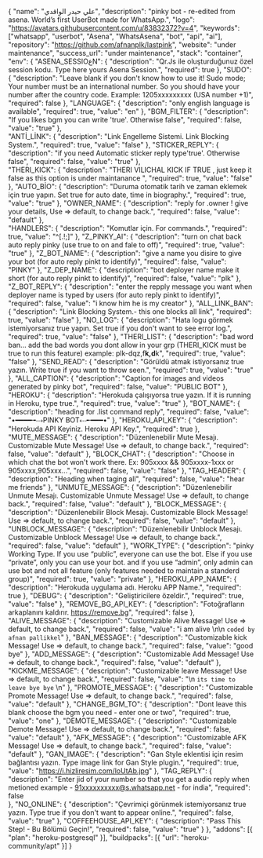 {
    "name": "علي حيدر الواقدي",
    "description": "pinky bot - re-edited from asena. World’s first UserBot made for WhatsApp.",
    "logo": "https://avatars.githubusercontent.com/u/83832372?v=4",
    "keywords": ["whatsapp", "userbot", "Asena", "WhatsAsena", "bot", "api", "ai"],
    "repository": "https://github.com/afnanplk/lastpink",
    "website":   "under maintenance",
    "success_url": "under maintenance",
    "stack": "container",
    "env": {
        "ASENA_SESSIOعN": {
            "description": "Qr.Js ile oluşturduğunuz özel session kodu. Type here yours Asena Session.",
            "required": true
        },
        "SUDO": {
            "description": "Leave blank if you don't know how to use it! Sudo mode; Your number must be an international number. So you should have your number after the country code. Example: 1205xxxxxxxxx (USA number +1)",
            "required": false
        },
        "LANGUAGE": {
            "description": "only english language is available",
            "required": true,
            "value": "en"
        },
         "BGM_FILTER": {
            "description": "If you likes bgm you can write 'true'. Otherwise false",
            "required": false,
            "value": "true"
        },   
        "ANTİ_LİNK": {
            "description": "Link Engelleme Sistemi. Link Blocking System.",
            "required": true,
            "value": "false"
        },
         "STICKER_REPLY": {
            "description": "if you need Automatic sticker reply type'true'. Otherwise false",
            "required": false,
            "value": "true"
        },  
         "THERI_KICK": {
            "description": "THERI VILICHAL KICK IF TRUE , just keep it false as this option is under maintanance ",
            "required": true,
            "value": "false"
        },
        "AUTO_BİO": {
            "description": "Duruma otomatik tarih ve zaman eklemek için true yapın. Set true for auto date, time in biography.",
            "required": true,
            "value": "true"
        },
        "OWNER_NAME": {
            "description": "reply for .owner ! give your details, Use => default, to change back.",
            "required": false,
            "value": "default"
        },    
        "HANDLERS": {
            "description": "Komutlar için. For commands.",
            "required": true,
            "value": "^[.!;]"
        },
        "Z_PINKY_AI": {
            "description": "turn on chat back auto reply pinky (use true to on and fale to off)",
            "required": true,
            "value": "true"
        },
        "Z_BOT_NAME": {
            "description": "give a name you disire to give your bot (for auto reply pinkt to identify)",
            "required": false,
            "value": "PINKY"
        },
        "Z_DEP_NAME": {
            "description": "bot deployer name make it short  (for auto reply pinkt to identify)",
            "required": false,
            "value": "plk"
        },
        "Z_BOT_REPLY": {
            "description": "enter the repply message you want when deployer name is typed by users  (for auto reply pinkt to identify)",
            "required": false,
            "value": "i know him he is my creator"
        },
        "ALL_LINK_BAN": {
            "description": "Link Blocking System.- this one blocks all link",
            "required": true,
            "value": "false"
        },
        "NO_LOG": {
            "description": "Hata logu görmek istemiyorsanız true yapın. Set true if you don't want to see error log.",
            "required": true,
            "value": "false"
        },
         "THERI_LIST": {
            "description": "bad word ban...  add the bad words you dont allow in your grp (THERI_KICK must be true to run this feature) example: plk-dqz,f**k,d**k",
            "required": true,
            "value": "false"
        },
        "SEND_READ": {
            "description": "Görüldü atmak istiyorsanız true yazın. Write true if you want to throw seen.",
            "required": true,
            "value": "true"
        },
           "ALL_CAPTION": {
            "description": "Caption for images and videos generated by pinky bot",
            "required": false,
            "value": "PUBLIC BOT"
        },
        "HEROKU": {
            "description": "Herokuda çalışıyorsa true yazın. If it is running in Heroku, type true.",
            "required": true,
            "value": "true"
        },
         "BOT_NAME": {
            "description": "heading for .list command reply",
            "required": false,
            "value": "•━━━━╼⤏PINKY BOT⤎╾━━━•"
        },
        "HEROKU_API_KEY": {
            "description": "Herokuda API Keyiniz. Heroku API Key.",
            "required": true
        },
        "MUTE_MESSAGE": {
            "description": "Düzenlenebilir Mute Mesajı. Customizable Mute Message! Use => default, to change back.",
            "required": false,
            "value": "default"
        },
        "BLOCK_CHAT": {
            "description": "Choose in which chat the bot won't work there. Ex: 905xxxx && 905xxxx-1xxx or 905xxxx,905xxx...",
            "required": false,
            "value": "false"
        },
        "TAG_HEADER": {
            "description": "Heading when taging all",
            "required": false,
            "value": "hear me friends"
        },
        "UNMUTE_MESSAGE": {
            "description": "Düzenlenebilir Unmute Mesajı. Customizable Unmute Message! Use => default, to change back.",
            "required": false,
            "value": "default"
        },
        "BLOCK_MESSAGE": {
            "description": "Düzenlenebilir Block Mesajı. Customizable Block Message! Use => default, to change back.",
            "required": false,
            "value": "default"
        },
        "UNBLOCK_MESSAGE": {
            "description": "Düzenlenebilir Unblock Mesajı. Customizable Unblock Message! Use => default, to change back.",
            "required": false,
            "value": "default"
        },
        "WORK_TYPE": {
            "description": "pinky  Working Type. If you use “public”, everyone can use the bot. Else if you use “private”, only you can use your bot. and if you use “admin”, only admin can use bot and not all feature (only features needed to maintain a standerd group)",
            "required": true,
            "value": "private"
        },
        "HEROKU_APP_NAME": {
            "description": "Herokuda uygulama adı. Heroku APP Name.",
            "required": true
        },
        "DEBUG": {
            "description": "Geliştiricilere özeldir.",
            "required": true,
            "value": "false"
        },
        "REMOVE_BG_API_KEY": {
            "description": "Fotoğrafların arkaplanını kaldırır. https://remove.bg",
            "required": false
        },
        "ALIVE_MESSAGE": {
            "description": "Customizable Alive Message! Use => default, to change back.",
            "required": false,
            "value": "i am alive  \n\n ```coded by afnan pallikkel```"
        },
        "BAN_MESSAGE": {
            "description": "Customizable kick Message! Use => default, to change back.",
            "required": false,
            "value": "good bye"
        },
        "ADD_MESSAGE": {
            "description": "Customizable Add Message! Use => default, to change back.",
            "required": false,
            "value": "default"
        },
        "KICKME_MESSAGE": {
            "description": "Customizable leave Message! Use => default, to change back.",
            "required": false,
            "value": "\n ```its time to leave bye bye``` \n"
        },
        "PROMOTE_MESSAGE": {
            "description": "Customizable Promote Message! Use => default, to change back.",
            "required": false,
            "value": "default"
        },
        "CHANGE_BGM_TO": {
            "description": "Dont leave this blank choose the bgm you need - enter one or two",
            "required": true,
            "value": "one"
        },
        "DEMOTE_MESSAGE": {
            "description": "Customizable Demote Message! Use => default, to change back.",
            "required": false,
            "value": "default"
        },
        "AFK_MESSAGE": {
            "description": "Customizable AFK Message! Use => default, to change back.",
            "required": false,
            "value": "default"
        },
        "GAN_IMAGE": {
            "description": "Gan Style eklentisi için resim bağlantısı yazın. Type image link for Gan Style plugin.",
            "required": true,
            "value": "https://i.hizliresim.com/loUtAb.jpg"
        },
        "TAG_REPLY": {
            "description": "Enter jid of your number so that you get a audio reply when metioned example - 91xxxxxxxxxx@s.whatsapp.net - for india",
            "required": false          
        },
        "NO_ONLINE": {
            "description": "Çevrimiçi görünmek istemiyorsanız true yazın. Type true if you don't want to appear online.",
            "required": false,
            "value": "true"
        },
        "COFFEEHOUSE_API_KEY": {
            "description": "Pass This Step! - Bu Bölümü Geçin!",
            "required": false,
            "value": "true"
        }
    },
    "addons": [{
      "plan": "heroku-postgresql"
    }],
    "buildpacks": [{
      "url": "heroku-community/apt"
      }]
  }

